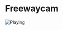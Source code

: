 # Freewaycam

![Playing](https://github.com/scchnxx/Freewaycam/blob/master/Documentation/Playing.gif)
